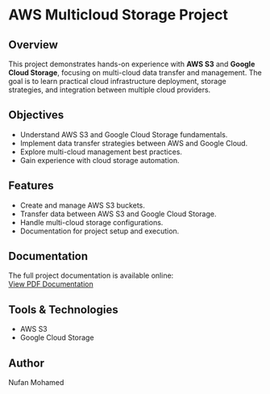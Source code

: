 # AWS Multicloud Storage Project

## Overview
This project demonstrates hands-on experience with **AWS S3** and **Google Cloud Storage**, focusing on multi-cloud data transfer and management. The goal is to learn practical cloud infrastructure deployment, storage strategies, and integration between multiple cloud providers.

## Objectives
- Understand AWS S3 and Google Cloud Storage fundamentals.
- Implement data transfer strategies between AWS and Google Cloud.
- Explore multi-cloud management best practices.
- Gain experience with cloud storage automation.

## Features
- Create and manage AWS S3 buckets.
- Transfer data between AWS S3 and Google Cloud Storage.
- Handle multi-cloud storage configurations.
- Documentation for project setup and execution.

## Documentation
The full project documentation is available online:  
[View PDF Documentation](https://docs.google.com/viewer?url=https://learn.nextwork.org/daring_lavender_zesty_iara/projects/aws-multicloud-storage/document.pdf)

## Tools & Technologies
- AWS S3
- Google Cloud Storage

## Author
Nufan Mohamed

